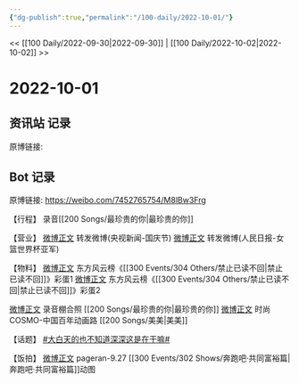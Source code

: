 ```yaml
---
{"dg-publish":true,"permalink":"/100-daily/2022-10-01/"}
---
```


<< [[100 Daily/2022-09-30\|2022-09-30]] | [[100 Daily/2022-10-02\|2022-10-02]] >>
# 2022-10-01

## 资讯站 记录

原博链接:

## Bot 记录

原博链接: https://weibo.com/7452765754/M8lBw3Frg

【行程】
录音[[200 Songs/最珍贵的你\|最珍贵的你]]

【营业】
[微博正文](http://weibo.com/1736988591/M8czFfiXU) 转发微博(央视新闻-国庆节)
[微博正文](http://weibo.com/1736988591/M8iOb38Vv) 转发微博(人民日报-女篮世界杯亚军)

【物料】
[微博正文](https://weibo.com/7779932378/M8hnv9Nyw) 东方风云榜《[[300 Events/304 Others/禁止已读不回\|禁止已读不回]]》彩蛋1
[微博正文](https://weibo.com/7779932378/M8hFH4xFg) 东方风云榜《[[300 Events/304 Others/禁止已读不回\|禁止已读不回]]》彩蛋2

[微博正文](http://weibo.com/5025365433/M8hIegyOm) 录音棚合照 [[200 Songs/最珍贵的你\|最珍贵的你]]
[微博正文](http://weibo.com/1518966617/M8jV69Jj7) 时尚COSMO-中国百年动画路 [[200 Songs/美美\|美美]]

【话题】
[#大白天的也不知道深深这是在干嘛#](https://s.weibo.com/weibo?q=%23%E5%A4%A7%E7%99%BD%E5%A4%A9%E7%9A%84%E4%B9%9F%E4%B8%8D%E7%9F%A5%E9%81%93%E6%B7%B1%E6%B7%B1%E8%BF%99%E6%98%AF%E5%9C%A8%E5%B9%B2%E5%98%9B%23)

【饭拍】
[微博正文](https://weibo.com/7633014126/M8j4qEwZn) pageran-9.27 [[300 Events/302 Shows/奔跑吧·共同富裕篇\|奔跑吧·共同富裕篇]]动图
